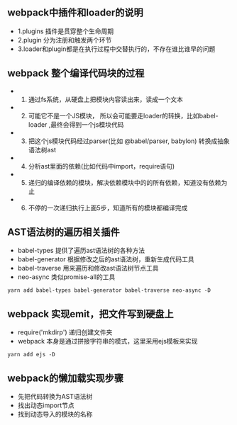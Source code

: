 ## webpack中插件和loader的说明
- 1.plugins 插件是贯穿整个生命周期
- 2.plugin 分为注册和触发两个环节
- 3.loader和plugin都是在执行过程中交替执行的，不存在谁比谁早的问题


## webpack 整个编译代码块的过程
- 1. 通过fs系统，从硬盘上把模块内容读出来，读成一个文本
- 2. 可能它不是一个JS模块， 所以会可能要走loader的转换，比如babel-loader ,最终会得到一个js模块代码
- 3. 把这个js模块代码经过parser(比如 @babel/parser, babylon)  转换成抽象语法树ast
- 4. 分析ast里面的依赖(比如代码中import，require语句) 
- 5. 递归的编译依赖的模块，解决依赖模块中的的所有依赖，知道没有依赖为止
- 6. 不停的一次递归执行上面5步，知道所有的模块都编译完成

## AST语法树的遍历相关插件
- babel-types 提供了遍历ast语法树的各种方法
- babel-generator 根据修改之后的ast语法树，重新生成代码工具
- babel-traverse  用来遍历和修改ast语法树节点工具
- neo-async   类似promise-all的工具
```
yarn add babel-types babel-generator babel-traverse neo-async -D

```

## webpack 实现emit，把文件写到硬盘上
- require('mkdirp') 递归创建文件夹
- webpack 本身是通过拼接字符串的模式，这里采用ejs模板来实现
```
yarn add ejs -D
```

## webpack的懒加载实现步骤
- 先把代码转换为AST语法树
- 找出动态import节点
- 找到动态导入的模块的名称
